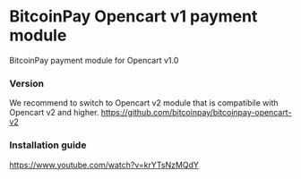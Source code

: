 # BitcoinPay Opencart v1 payment module

BitcoinPay payment module for Opencart v1.0

### Version
We recommend to switch to Opencart v2 module that is compatibile with Opencart v2 and higher.
https://github.com/bitcoinpay/bitcoinpay-opencart-v2

### Installation guide
https://www.youtube.com/watch?v=krYTsNzMQdY
